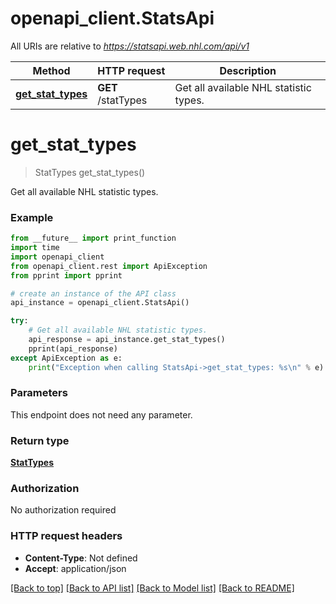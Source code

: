 # openapi_client.StatsApi

All URIs are relative to *https://statsapi.web.nhl.com/api/v1*

Method | HTTP request | Description
------------- | ------------- | -------------
[**get_stat_types**](StatsApi.md#get_stat_types) | **GET** /statTypes | Get all available NHL statistic types.


# **get_stat_types**
> StatTypes get_stat_types()

Get all available NHL statistic types.

### Example
```python
from __future__ import print_function
import time
import openapi_client
from openapi_client.rest import ApiException
from pprint import pprint

# create an instance of the API class
api_instance = openapi_client.StatsApi()

try:
    # Get all available NHL statistic types.
    api_response = api_instance.get_stat_types()
    pprint(api_response)
except ApiException as e:
    print("Exception when calling StatsApi->get_stat_types: %s\n" % e)
```

### Parameters
This endpoint does not need any parameter.

### Return type

[**StatTypes**](StatTypes.md)

### Authorization

No authorization required

### HTTP request headers

 - **Content-Type**: Not defined
 - **Accept**: application/json

[[Back to top]](#) [[Back to API list]](../README.md#documentation-for-api-endpoints) [[Back to Model list]](../README.md#documentation-for-models) [[Back to README]](../README.md)

